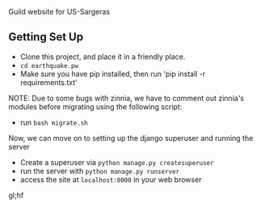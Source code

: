 Guild website for <earthquake> US-Sargeras

Getting Set Up
--------------

- Clone this project, and place it in a friendly place.
- ``cd earthquake.pw``
- Make sure you have pip installed, then run 'pip install -r requirements.txt'

NOTE: Due to some bugs with zinnia, we have to comment out zinnia's modules before migrating using the following script:

- run ``bash migrate.sh``

Now, we can move on to setting up the django superuser and running the server

- Create a superuser via ``python manage.py createsuperuser``
- run the server with ``python manage.py runserver``
- access the site at ``localhost:8000`` in your web browser

gl;hf
